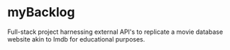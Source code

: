 # myBacklog

Full-stack project harnessing external API's to replicate a movie database website akin to Imdb for educational purposes.
